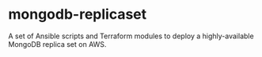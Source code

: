 # mongodb-replicaset

A set of Ansible scripts and Terraform modules to deploy a highly-available
MongoDB replica set on AWS.
